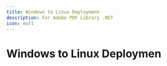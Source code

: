 ```yaml
---
title: Windows to Linux Deployment
description: For Adobe PDF Library .NET
icon: null
---
```


# Windows to Linux Deploymen
